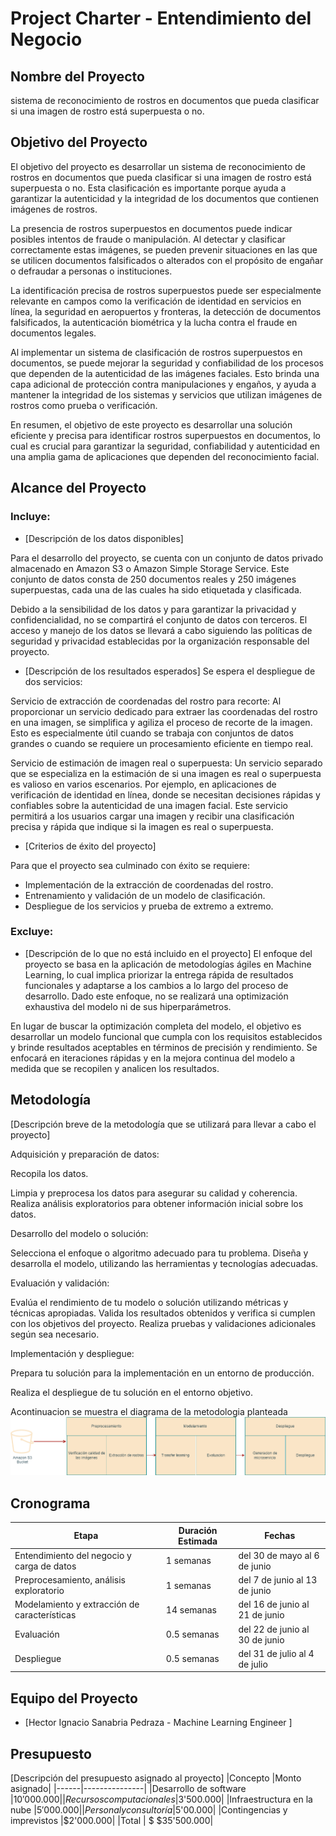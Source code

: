 # Project Charter - Entendimiento del Negocio

## Nombre del Proyecto

sistema de reconocimiento de rostros en documentos que pueda clasificar si una imagen de rostro está superpuesta o no.

## Objetivo del Proyecto

El objetivo del proyecto es desarrollar un sistema de reconocimiento de rostros en documentos que pueda clasificar si una imagen de rostro está superpuesta o no. Esta clasificación es importante porque ayuda a garantizar la autenticidad y la integridad de los documentos que contienen imágenes de rostros.

La presencia de rostros superpuestos en documentos puede indicar posibles intentos de fraude o manipulación. Al detectar y clasificar correctamente estas imágenes, se pueden prevenir situaciones en las que se utilicen documentos falsificados o alterados con el propósito de engañar o defraudar a personas o instituciones.

La identificación precisa de rostros superpuestos puede ser especialmente relevante en campos como la verificación de identidad en servicios en línea, la seguridad en aeropuertos y fronteras, la detección de documentos falsificados, la autenticación biométrica y la lucha contra el fraude en documentos legales.

Al implementar un sistema de clasificación de rostros superpuestos en documentos, se puede mejorar la seguridad y confiabilidad de los procesos que dependen de la autenticidad de las imágenes faciales. Esto brinda una capa adicional de protección contra manipulaciones y engaños, y ayuda a mantener la integridad de los sistemas y servicios que utilizan imágenes de rostros como prueba o verificación.

En resumen, el objetivo de este proyecto es desarrollar una solución eficiente y precisa para identificar rostros superpuestos en documentos, lo cual es crucial para garantizar la seguridad, confiabilidad y autenticidad en una amplia gama de aplicaciones que dependen del reconocimiento facial.

## Alcance del Proyecto

### Incluye:

- [Descripción de los datos disponibles]

Para el desarrollo del proyecto, se cuenta con un conjunto de datos privado almacenado en Amazon S3 o Amazon Simple Storage Service. Este conjunto de datos consta de 250 documentos reales y 250 imágenes superpuestas, cada una de las cuales ha sido etiquetada y clasificada.

Debido a la sensibilidad de los datos y para garantizar la privacidad y confidencialidad, no se compartirá el conjunto de datos con terceros. El acceso y manejo de los datos se llevará a cabo siguiendo las políticas de seguridad y privacidad establecidas por la organización responsable del proyecto.

- [Descripción de los resultados esperados]
Se espera el despliegue de dos servicios:

Servicio de extracción de coordenadas del rostro para recorte: Al proporcionar un servicio dedicado para extraer las coordenadas del rostro en una imagen, se simplifica y agiliza el proceso de recorte de la imagen. Esto es especialmente útil cuando se trabaja con conjuntos de datos grandes o cuando se requiere un procesamiento eficiente en tiempo real. 

Servicio de estimación de imagen real o superpuesta: Un servicio separado que se especializa en la estimación de si una imagen es real o superpuesta es valioso en varios escenarios. Por ejemplo, en aplicaciones de verificación de identidad en línea, donde se necesitan decisiones rápidas y confiables sobre la autenticidad de una imagen facial. Este servicio permitirá a los usuarios cargar una imagen y recibir una clasificación precisa y rápida que indique si la imagen es real o superpuesta.

- [Criterios de éxito del proyecto]

Para que el proyecto sea culminado con éxito se requiere:

- Implementación de la extracción de coordenadas del rostro.
- Entrenamiento y validación de un modelo de clasificación.
- Despliegue de los servicios y prueba de extremo a extremo.

### Excluye:

- [Descripción de lo que no está incluido en el proyecto]
El enfoque del proyecto se basa en la aplicación de metodologías ágiles en Machine Learning, lo cual implica priorizar la entrega rápida de resultados funcionales y adaptarse a los cambios a lo largo del proceso de desarrollo. Dado este enfoque, no se realizará una optimización exhaustiva del modelo ni de sus hiperparámetros.

En lugar de buscar la optimización completa del modelo, el objetivo es desarrollar un modelo funcional que cumpla con los requisitos establecidos y brinde resultados aceptables en términos de precisión y rendimiento. Se enfocará en iteraciones rápidas y en la mejora continua del modelo a medida que se recopilen y analicen los resultados.

## Metodología

[Descripción breve de la metodología que se utilizará para llevar a cabo el proyecto]


Adquisición y preparación de datos:

Recopila los datos.

Limpia y preprocesa los datos para asegurar su calidad y coherencia.
Realiza análisis exploratorios para obtener información inicial sobre los datos.

Desarrollo del modelo o solución:

Selecciona el enfoque o algoritmo adecuado para tu problema.
Diseña y desarrolla el modelo, utilizando las herramientas y tecnologías adecuadas.

Evaluación y validación:

Evalúa el rendimiento de tu modelo o solución utilizando métricas y técnicas apropiadas.
Valida los resultados obtenidos y verifica si cumplen con los objetivos del proyecto.
Realiza pruebas y validaciones adicionales según sea necesario.

Implementación y despliegue:

Prepara tu solución para la implementación en un entorno de producción.

Realiza el despliegue de tu solución en el entorno objetivo.

Acontinuacion se muestra el diagrama de la metodologia planteada 
![methods](images/Metodologia.png)
## Cronograma

| Etapa | Duración Estimada | Fechas |
|------|---------|-------|
| Entendimiento del negocio y carga de datos | 1 semanas | del 30 de mayo al 6 de junio |
| Preprocesamiento, análisis exploratorio | 1 semanas | del 7 de junio al 13 de junio |
| Modelamiento y extracción de características | 14 semanas | del 16 de junio al 21 de junio |
| Evaluación | 0.5 semanas | del 22 de junio al 30 de junio |
| Despliegue | 0.5 semanas | del 31 de julio al 4 de julio |


## Equipo del Proyecto

- [Hector Ignacio Sanabria Pedraza - Machine Learning Engineer ]

## Presupuesto

[Descripción del presupuesto asignado al proyecto]
|Concepto   |Monto  asignado|
|------|---------------|
|Desarrollo de software	|$10'000.000|
|Recursos computacionales	|$3'500.000|
|Infraestructura en la nube	|$5'000.000|
|Personal y consultoría	|$5'00.000|
|Contingencias y imprevistos	|$2'000.000|
|Total  |	$ $35'500.000|


